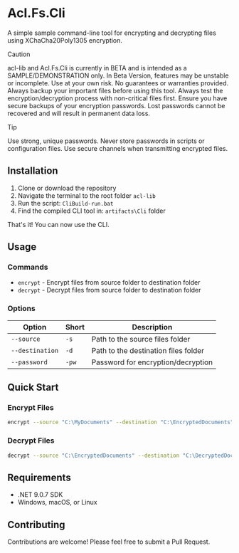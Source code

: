 # Acl.Fs.Cli

A simple sample command-line tool for encrypting and decrypting files using XChaCha20Poly1305 encryption.

> [!CAUTION]
> acl-lib and Acl.Fs.Cli is currently in BETA and is intended as a SAMPLE/DEMONSTRATION only.
> In Beta Version, features may be unstable or incomplete.
> Use at your own risk. No guarantees or warranties provided.
> Always backup your important files before using this tool.
> Always test the encryption/decryption process with non-critical files first.
> Ensure you have secure backups of your encryption passwords.
> Lost passwords cannot be recovered and will result in permanent data loss.

> [!TIP]
> Use strong, unique passwords.
> Never store passwords in scripts or configuration files.
> Use secure channels when transmitting encrypted files.

## Installation

1. Clone or download the repository
2. Navigate the terminal to the root folder `acl-lib`
3. Run the script: `CliBuild-run.bat`
4. Find the compiled CLI tool in: `artifacts\Cli` folder

That's it! You can now use the CLI.

## Usage

### Commands

- `encrypt` - Encrypt files from source folder to destination folder
- `decrypt` - Decrypt files from source folder to destination folder

### Options

| Option          | Short | Description                          |
|-----------------|-------|--------------------------------------|
| `--source`      | `-s`  | Path to the source files folder      |
| `--destination` | `-d`  | Path to the destination files folder |
| `--password`    | `-pw` | Password for encryption/decryption   |

## Quick Start

### Encrypt Files

```bash
encrypt --source "C:\MyDocuments" --destination "C:\EncryptedDocuments" --password "your-secure-password"
```

### Decrypt Files

```bash
decrypt --source "C:\EncryptedDocuments" --destination "C:\DecryptedDocuments" --password "your-secure-password"
```

## Requirements

- .NET 9.0.7 SDK
- Windows, macOS, or Linux

## Contributing

Contributions are welcome! Please feel free to submit a Pull Request.